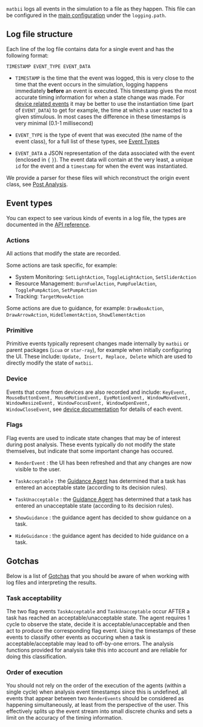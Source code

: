 
`matbii` logs all events in the simulation to a file as they happen. This file can be configured in the [main configuration](getting_started/configuration.md) under the `logging.path`. 

## Log file structure

Each line of the log file contains data for a single event and has the following format:

```
TIMESTAMP EVENT_TYPE EVENT_DATA
```

- `TIMESTAMP` is the time that the event was logged, this is very close to the time that the event occurs in the simulation, logging happens immediately **before** an event is executed. This timestamp gives the most accurate timing information for when a state change was made. For [device related events](#device) it may be better to use the instantiation time (part of `EVENT_DATA`) to get for example, the time at which a user reacted to a given stimulous. In most cases the difference in these timestamps is very minimal (0.1-1 millisecond)

- `EVENT_TYPE` is the type of event that was executed (the name of the event class), for a full list of these types, see [Event Types](#event-types)

- `EVENT_DATA` a JSON representation of the data associated with the event (enclosed in `{` `}`). The event data will contain at the very least, a unique `id` for the event and a `timestamp` for when the event was instantiated. 

We provide a parser for these files will which reconstruct the origin event class, see [Post Analysis](post-analysis.md).

## Event types

You can expect to see various kinds of events in a log file, the types are documented in the [API reference](/matbii/reference/). 

### Actions

All actions that modify the state are recorded.

Some actions are task specific, for example:

- System Monitoring: `SetLightAction`, `ToggleLightAction`, `SetSliderAction`
- Resource Management: `BurnFuelAction`, `PumpFuelAction`, `TogglePumpAction`, `SetPumpAction`
- Tracking: `TargetMoveAction`

Some actions are due to guidance, for example: `DrawBoxAction`, `DrawArrowAction`, `HideElementAction`, `ShowElementAction`

### Primitive

Primitive events typically represent changes made internally by `matbii` or parent packages (`icua` or `star-ray`), for example when initially configuring the UI. These include: `Update, Insert, Replace, Delete` which are used to directly modify the state of `matbii`.  

### Device

Events that come from devices are also recorded and include: `KeyEvent, MouseButtonEvent, MouseMotionEvent, EyeMotionEvent, WindowMoveEvent, WindowResizeEvent, WindowFocusEvent, WindowOpenEvent, WindowCloseEvent`, see [device documentation](/matbii/getting_started/devices/index.md) for details of each event.

### Flags

Flag events are used to indicate state changes that may be of interest during post analysis. These events typically do not modify the state themselves, but indicate that some important change has occured. 

- `RenderEvent` : the UI has been refreshed and that any changes are now visible to the user.
- `TaskAcceptable` : the [Guidance Agent](index.md) has determined that a task has entered an acceptable state (according to its decision rules).
- `TaskUnacceptable` : the [Guidance Agent](index.md) has determined that a task has entered an unacceptable state (according to its decision rules).

- `ShowGuidance` : the guidance agent has decided to show guidance on a task.
- `HideGuidance` : the guidance agent has decided to hide guidance on a task.

## Gotchas

Below is a list of [Gotchas](https://en.wikipedia.org/wiki/Gotcha_(programming)) that you should be aware of when working with log files and interpreting the results. 

### Task acceptability

The two flag events `TaskAcceptable` and `TaskUnacceptable` occur AFTER a task has reached an acceptable/unacceptable state. The agent requires 1 cycle to observe the state, decide it is acceptable/unacceptable and then act to produce the corresponding flag event. Using the timestamps of these events to classify other events as occuring when a task is acceptable/acceptable may lead to off-by-one errors. The analysis functions provided for analysis take this into account and are reliable for doing this classification.

### Order of execution

You should not rely on the order of the execution of the agents (within a single cycle) when analysis event timestamps since this is undefined, all events that appear between two `RenderEvents` should be considered as happening simultaneously, at least from the perspective of the user. This effectively splits up the event stream into small discrete chunks and sets a limit on the accuracy of the timing information.